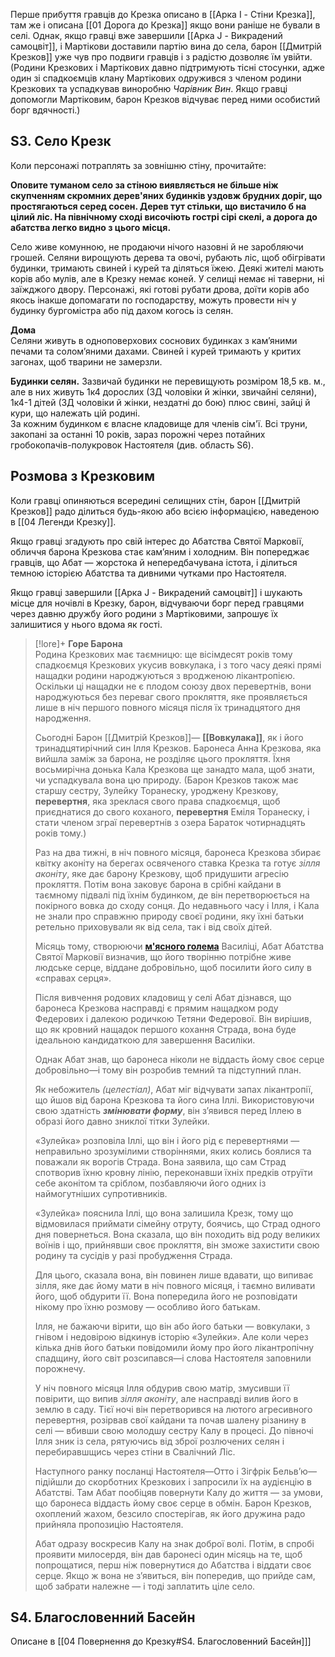 Перше прибуття гравців до Крезка описано в [[Арка I - Стіни Крезка]], там же і описана [[01 Дорога до Крезка]] якщо вони раніше не бували в селі. 
Однак, якщо гравці вже завершили [[Арка J - Викрадений самоцвіт]], і Мартікови доставили партію вина до села, барон [[Дмитрій Крезков]] уже чув про подвиги гравців і з радістю дозволяє їм увійти. (Родини Крезкових і Мартікових давно підтримують тісні стосунки, адже один зі спадкоємців клану Мартікових одружився з членом родини Крезкових та успадкував виноробню _Чарівник Вин_. Якщо гравці допомогли Мартіковим, барон Крезков відчуває перед ними особистий борг вдячності.)

## S3. Село Крезк
Коли персонажі потраплять за зовнішню стіну, прочитайте:  

**Оповите туманом село за стіною виявляється не більше ніж скупченням скромних дерев'яних будинків уздовж брудних доріг, що простягаються серед сосен. Дерев тут стільки, що вистачило б на цілий ліс. На північному сході височіють гострі сірі скелі, а дорога до абатства легко видно з цього місця.**  

Село живе комунною, не продаючи нічого назовні й не заробляючи грошей. Селяни вирощують дерева та овочі, рубають ліс, щоб обігрівати будинки, тримають свиней і курей та діляться їжею. Деякі жителі мають корів або мулів, але в Крезку немає коней. У селищі немає ні таверни, ні заїжджого двору. Персонажі, які готові рубати дрова, доїти корів або якось інакше допомагати по господарству, можуть провести ніч у будинку бургомістра або під дахом когось із селян.

**Дома**  
Селяни живуть в одноповерхових соснових будинках з кам’яними печами та солом’яними дахами. Свиней і курей тримають у критих загонах, щоб тварини не замерзли.

**Будинки селян.** Зазвичай будинки не перевищують розміром 18,5 кв. м., але в них живуть 1к4 дорослих (ЗД чоловіки й жінки, звичайні селяни), 1к4-1 дітей (ЗД чоловіки й жінки, нездатні до бою) плюс свині, зайці й кури, що належать цій родині.  
За кожним будинком є власне кладовище для членів сім'ї. Всі труни, закопані за останні 10 років, зараз порожні через потайних гробокопачів-полукровок Настоятеля (див. область S6).
## Розмова з Крезковим
Коли гравці опиняються всередині селищних стін, барон [[Дмитрій Крезков]] радо ділиться будь-якою або всією інформацією, наведеною в [[04 Легенди Крезку]].

Якщо гравці згадують про свій інтерес до Абатства Святої Марковії, обличчя барона Крезкова стає кам’яним і холодним. Він попереджає гравців, що Абат — жорстока й непередбачувана істота, і ділиться темною історією Абатства та дивними чутками про Настоятеля.

Якщо гравці завершили [[Арка J - Викрадений самоцвіт]] і шукають місце для ночівлі в Крезку, барон, відчуваючи борг перед гравцями через давню дружбу його родини з Мартіковими, запрошує їх залишитися у нього вдома як гості.
> [!lore]+ **Горе Барона**  
> Родина Крезкових має таємницю: ще вісімдесят років тому спадкоємця Крезкових укусив вовкулака, і з того часу деякі прямі нащадки родини народжуються з вродженою лікантропією. Оскільки ці нащадки не є плодом союзу двох перевертнів, вони народжуються без переваг свого прокляття, яке проявляється лише в ніч першого повного місяця після їх тринадцятого дня народження.
> 
> Сьогодні Барон [[Дмитрій Крезков]]— **[[Вовкулака]]**, як і його тринадцятирічний син Ілля Крезков. Баронеса Анна Крезкова, яка вийшла заміж за барона, не розділяє цього прокляття. Їхня восьмирічна донька Кала Крезкова ще занадто мала, щоб знати, чи успадкувала вона цю природу. (Барон Крезков також має старшу сестру, Зулейку Торанеску, уроджену Крезкову, **перевертня**, яка зреклася свого права спадкоємця, щоб приєднатися до свого коханого, **перевертня** Еміля Торанеску, і стати членом зграї перевертнів з озера Бараток чотирнадцять років тому.)
> 
> Раз на два тижні, в ніч повного місяця, баронеса Крезкова збирає квітку аконіту на берегах освяченого ставка Крезка та готує _зілля аконіту_, яке дає барону Крезкову, щоб придушити агресію прокляття. Потім вона заковує барона в срібні кайдани в таємному підвалі під їхнім будинком, де він перетворюється на покірного вовка до сходу сонця. До недавнього часу і Ілля, і Кала не знали про справжню природу своєї родини, яку їхні батьки ретельно приховували як від села, так і від своїх дітей.
> 
> Місяць тому, створюючи **[м'ясного голема](https://5esrd.kyiv.ua/monsters/flesh_golem.html)** Василіці, Абат Абатства Святої Марковії визначив, що його творінню потрібне живе людське серце, віддане добровільно, щоб посилити його силу в «справах серця».
> 
> Після вивчення родових кладовищ у селі Абат дізнався, що баронеса Крезкова насправді є прямим нащадком роду Федерових і далекою родичкою Тетяни Федерової. Він вирішив, що як кровний нащадок першого кохання Страда, вона буде ідеальною кандидаткою для завершення Василіки.
> 
> Однак Абат знав, що баронеса ніколи не віддасть йому своє серце добровільно—і тому він розробив темний та підступний план.
> 
> Як небожитель *(целестіал)*, Абат міг відчувати запах лікантропії, що йшов від барона Крезкова та його сина Іллі. Використовуючи свою здатність _**змінювати форму**_, він з’явився перед Іллею в образі його давно зниклої тітки Зулейки.
> 
> «Зулейка» розповіла Іллі, що він і його рід є перевертнями — неправильно зрозумілими створіннями, яких колись боялися та поважали як ворогів Страда. Вона заявила, що сам Страд спотворив їхню кровну лінію, переконавши їхніх предків отруїти себе аконітом та сріблом, позбавляючи його одних із наймогутніших супротивників.
> 
> «Зулейка» пояснила Іллі, що вона залишила Крезк, тому що відмовилася приймати сімейну отруту, боячись, що Страд одного дня повернеться. Вона сказала, що він походить від роду великих воїнів і що, прийнявши своє прокляття, він зможе захистити свою родину та сусідів у разі пробудження Страда.
> 
> Для цього, сказала вона, він повинен лише вдавати, що випиває зілля, яке дає йому мати в ніч повного місяця, і таємно виливати його, щоб обдурити її. Вона попередила його не розповідати нікому про їхню розмову — особливо його батькам.
> 
> Ілля, не бажаючи вірити, що він або його батьки — вовкулаки, з гнівом і недовірою відкинув історію «Зулейки». Але коли через кілька днів його батьки повідомили йому про його лікантропічну спадщину, його світ розсипався—і слова Настоятеля заповнили порожнечу.
> 
> У ніч повного місяця Ілля обдурив свою матір, змусивши її повірити, що випив _зілля аконіту_, але насправді вилив його в землю в саду. Тієї ночі він перетворився на лютого агресивного перевертня, розірвав свої кайдани та почав шалену різанину в селі — вбивши свою молодшу сестру Калу в процесі. До півночі Ілля зник із села, рятуючись від зброї розлючених селян і перебиравшщись через стіни в Свалічний Ліс.
> 
> Наступного ранку посланці Настоятеля—Отто і Зігфрік Бельв’ю—підійшли до скорботних Крезкових і запросили їх на аудієнцію в Абатстві. Там Абат пообіцяв повернути Калу до життя — за умови, що баронеса віддасть йому своє серце в обмін. Барон Крезков, охоплений жахом, безсило спостерігав, як його дружина радо прийняла пропозицію Настоятеля.
> 
> Абат одразу воскресив Калу на знак доброї волі. Потім, в спробі проявити милосердя, він дав баронесі один місяць на те, щоб попрощатися, перш ніж повернутися до Абатства і віддати своє серце. Якщо ж вона не з’явиться, він попередив, що прийде сам, щоб забрати належне — і тоді заплатить ціле село.
## S4. Благословенний Басейн
Описане в [[04 Повернення до Крезку#S4. Благословенний Басейн]]]